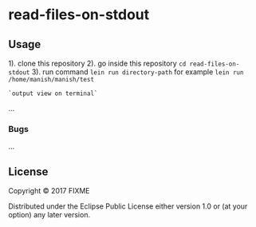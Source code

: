 # read-files-on-stdout

## Usage
1). clone this repository
2). go inside this repository `cd read-files-on-stdout`
3). run command `lein run directory-path`
    for example `lein run /home/manish/manish/test`

    `output view on terminal`

...

### Bugs

...

## License

Copyright © 2017 FIXME

Distributed under the Eclipse Public License either version 1.0 or (at
your option) any later version.
